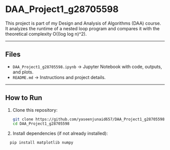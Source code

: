 # DAA_Project1_g28705598

This project is part of my Design and Analysis of Algorithms (DAA) course.  
It analyzes the runtime of a nested loop program and compares it with the theoretical complexity O((log log n)^2).

---

## Files
- `DAA_Project1_g28705598.ipynb` → Jupyter Notebook with code, outputs, and plots.
- `README.md` → Instructions and project details.

---

## How to Run
1. Clone this repository:
   ```bash
   git clone https://github.com/yaseenjunaid657/DAA_Project1_g28705598.git
   cd DAA_Project1_g28705598

2. Install dependencies (if not already installed):
  ```bash
    pip install matplotlib numpy

